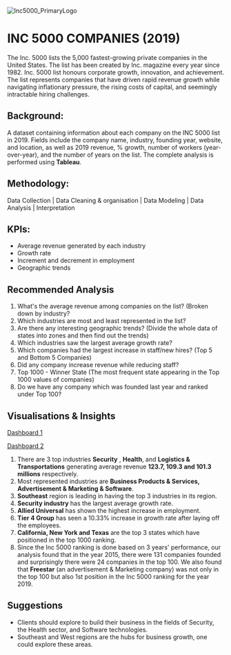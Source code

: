 ![Inc5000_PrimaryLogo](https://github.com/HafshaWahab/Inc-5000-Companies/assets/152807534/68c9a89a-b95f-4f6d-ad2a-ef07b0c9234f)

# INC 5000 COMPANIES (2019)
The Inc. 5000 lists the 5,000 fastest-growing private companies in the United States. The list has been created by Inc. magazine every year since 1982. Inc. 5000 list honours corporate growth, innovation, and achievement. The list represents companies that have driven rapid revenue growth while navigating inflationary pressure, the rising costs of capital, and seemingly intractable hiring challenges.

## Background:
A dataset containing information about each company on the INC 5000 list in 2019. Fields include the company name, industry, founding year, website, and location, as well as 2019 revenue, % growth, number of workers (year-over-year), and the number of years on the list. The complete analysis is performed using **Tableau**.
## Methodology:
Data Collection | Data Cleaning & organisation | Data Modeling | Data Analysis | Interpretation

## KPIs:
* Average revenue generated by each industry
* Growth rate
* Increment and decrement in employment
* Geographic trends

## Recommended Analysis
1. What's the average revenue among companies on the list? (Broken down by industry?
2. Which industries are most and least represented in the list?
3. Are there any interesting geographic trends? (Divide the whole data of states into zones and then find out the trends)
4. Which industries saw the largest average growth rate?
5. Which companies had the largest increase in staff/new hires? (Top 5 and Bottom 5 Companies) 
6. Did any company increase revenue while reducing staff?
7. Top 1000 - Winner State (The most frequent state appearing in the Top 1000 values of companies) 
8. Do we have any company which was founded last year and ranked under Top 100? 

## Visualisations & Insights
[Dashboard 1](https://public.tableau.com/views/Inc5000CompaniesDataAnalysis2019/Dashboard12?:language=en-GB&:sid=&:display_count=n&:origin=viz_share_link)

[Dashboard 2](https://public.tableau.com/views/Inc5000CompaniesDataAnalysis2019/Dashboard22?:language=en-GB&:sid=&:display_count=n&:origin=viz_share_link)

1. There are 3 top industries __Security__ , __Health__, and __Logistics & Transportations__ generating average revenue __123.7, 109.3 and 101.3 millions__ respectively.
2. Most represented industries are __Business Products & Services, Advertisement & Marketing & Software__.
3. __Southeast__ region is leading in having the top 3 industries in its region.
4. __Security industry__ has the largest average growth rate.
5. __Allied Universal__ has shown the highest increase in employment.
6. __Tier 4 Group__ has seen a 10.33% increase in growth rate after laying off the employees.
7. __California, New York and Texas__ are the top 3 states which have positioned in the top 1000 ranking.
8. Since the Inc 5000 ranking is done based on 3 years' performance, our analysis found that in the year 2015, there were 131 companies founded and surprisingly there were 24 companies in the top 100. We also found that __Freestar__ (an advertisement & Marketing company) was not only in the top 100 but also 1st position in the Inc 5000 ranking for the year 2019.

## Suggestions
* Clients should explore to build their business in the fields of Security, the Health sector, and Software technologies.
* Southeast and West regions are the hubs for business growth, one could explore these areas.
